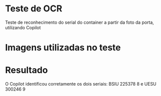 # Teste de OCR
Teste de reconhecimento do serial do container a partir da foto da porta, utilizando Copilot

# Imagens utilizadas no teste

# Resultado
O Copilot identificou corretamente os dois seriais:
BSIU 225378 8 e UESU 300246 9